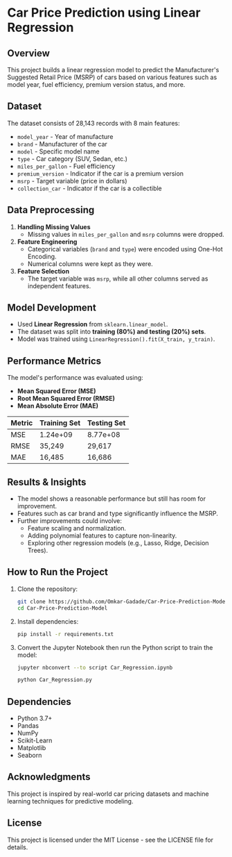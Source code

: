 
# Car Price Prediction using Linear Regression



## Overview
This project builds a linear regression model to predict the Manufacturer's Suggested Retail Price (MSRP) of cars based on various features such as model year, fuel efficiency, premium version status, and more.



## Dataset
The dataset consists of 28,143 records with 8 main features:
- `model_year` - Year of manufacture
- `brand` - Manufacturer of the car
- `model` - Specific model name
- `type` - Car category (SUV, Sedan, etc.)
- `miles_per_gallon` - Fuel efficiency
- `premium_version` - Indicator if the car is a premium version
- `msrp` - Target variable (price in dollars)
- `collection_car` - Indicator if the car is a collectible



## Data Preprocessing
1. **Handling Missing Values**
   - Missing values in `miles_per_gallon` and `msrp` columns were dropped.
2. **Feature Engineering**
   - Categorical variables (`brand` and `type`) were encoded using One-Hot Encoding.
   - Numerical columns were kept as they were.
3. **Feature Selection**
   - The target variable was `msrp`, while all other columns served as independent features.



## Model Development
- Used **Linear Regression** from `sklearn.linear_model`.
- The dataset was split into **training (80%) and testing (20%) sets**.
- Model was trained using `LinearRegression().fit(X_train, y_train)`.



## Performance Metrics
The model's performance was evaluated using:
- **Mean Squared Error (MSE)**
- **Root Mean Squared Error (RMSE)**
- **Mean Absolute Error (MAE)**



| Metric      | Training Set | Testing Set |
|------------|-------------|-------------|
| MSE        | 1.24e+09    | 8.77e+08    |
| RMSE       | 35,249      | 29,617      |
| MAE        | 16,485      | 16,686      |



## Results & Insights
- The model shows a reasonable performance but still has room for improvement.
- Features such as car brand and type significantly influence the MSRP.
- Further improvements could involve:
  - Feature scaling and normalization.
  - Adding polynomial features to capture non-linearity.
  - Exploring other regression models (e.g., Lasso, Ridge, Decision Trees).



## How to Run the Project
1. Clone the repository:
   ```bash
   git clone https://github.com/Omkar-Gadade/Car-Price-Prediction-Model.git
   cd Car-Price-Prediction-Model
   ```
2. Install dependencies:
   ```bash
   pip install -r requirements.txt
   ```
3. Convert the Jupyter Notebook then run the Python script to train the model:
   ```bash
   jupyter nbconvert --to script Car_Regression.ipynb
   ```
   ```bash
   python Car_Regression.py
   ```



## Dependencies
- Python 3.7+
- Pandas
- NumPy
- Scikit-Learn
- Matplotlib
- Seaborn


## Acknowledgments
This project is inspired by real-world car pricing datasets and machine learning techniques for predictive modeling.


## License
This project is licensed under the MIT License - see the LICENSE file for details.







